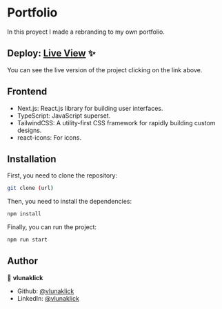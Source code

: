 # Portfolio

In this proyect I made a rebranding to my own portfolio.

## Deploy: [Live View](https://vlnck.vercel.app/) ✨

You can see the live version of the project clicking on the link above.

## Frontend

- Next.js: React.js library for building user interfaces.
- TypeScript: JavaScript superset.
- TailwindCSS: A utility-first CSS framework for rapidly building custom designs.
- react-icons: For icons.

## Installation

First, you need to clone the repository:


```bash
git clone (url)
```

Then, you need to install the dependencies:

```bash
npm install
```

Finally, you can run the project:

```bash
npm run start
```

## Author

👤 **vlunaklick**

* Github: [@vlunaklick](https://github.com/vlunaklick)
* LinkedIn: [@vlunaklick](https://linkedin.com/in/vlunaklick)
